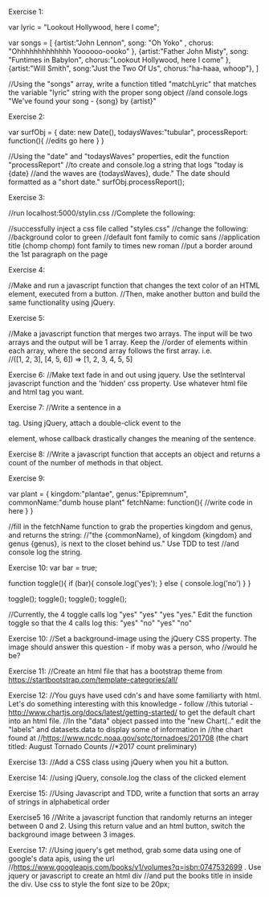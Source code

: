 Exercise 1:

var lyric = "Lookout Hollywood, here I come";

var songs = [
  {artist:"John Lennon", song: "Oh Yoko" , chorus: "Ohhhhhhhhhhhhh Yoooooo-oooko" },
  {artist:"Father John Misty", song: "Funtimes in Babylon", chorus:"Lookout Hollywood, here I come" },  
  {artist:"Will Smith", song:"Just the Two Of Us", chorus:"ha-haaa, whoop"},
]

//Using the "songs" array, write a function titled "matchLyric" that matches the variable "lyric" string with the proper song object 
//and console.logs "We've found your song - {song} by {artist}"

Exercise 2:

var surfObj = {
    date: new Date(),
    todaysWaves:"tubular",
    processReport: function(){
       //edits go here
    }
}

//Using the "date" and "todaysWaves" properties, edit the function "processReport" 
//to create and console.log a string that logs "today is {date}
//and the waves are {todaysWaves}, dude." The date should formatted as a "short date."
surfObj.processReport();

Exercise 3:

//run localhost:5000/stylin.css
//Complete the following:

//successfully inject a css file called "styles.css"
//change the following:
//background color to green
//default font family to comic sans
//application title (chomp chomp) font family to times new roman
//put a border around the 1st paragraph on the page

Exercise 4:

//Make and run a javascript function that changes the text color of an HTML element, executed from a button. 
//Then, make another button and build the same functionality using jQuery.

Exercise 5:

//Make a javascript function that merges two arrays. The input will be two arrays and the output will be 1 array. Keep the //order of elements within each array, where the second array follows the first array. i.e.  
//([1, 2, 3], [4, 5, 6]) => [1, 2, 3, 4, 5, 5]

Exercise 6:
//Make text fade in and out using jquery. Use the setInterval javascript function and the 'hidden' css property. Use whatever html file and html tag you want.

Exercise 7:
//Write a sentence in a <p> tag. Using jQuery, attach a double-click event to the <p> element, whose callback drastically changes the meaning of the sentence.

Exercise 8:
//Write a javascript function that accepts an object and returns a count of the number of methods in that object.

Exercise 9:

var plant = {
  kingdom:"plantae",
  genus:"Epipremnum",
  commonName:"dumb house plant"
  fetchName: function(){
    //write code in here
  }
}


//fill in the fetchName function to grab the properties kingdom and genus, and returns the string:
//"the {commonName}, of kingdom {kingdom} and genus {genus}, is next to the closet behind us." Use TDD to test
//and console log the string.

Exercise 10:
var bar = true;

function toggle(){
  if (bar){
    console.log('yes');
  } else {
    console.log('no')
  }
}

toggle();
toggle();
toggle();
toggle();

//Currently, the 4 toggle calls log "yes" "yes" "yes "yes." Edit the function toggle so that the 4 calls log this: "yes" "no" "yes" "no" 

Exercise 10:
//Set a background-image using the jQuery CSS property. The image should answer this question - if moby was a person, who //would he be?

Exercise 11:
//Create an html file that has a bootstrap theme from https://startbootstrap.com/template-categories/all/

Exercise 12:
//You guys have used cdn's and have some familiarty with html. Let's do something interesting with this knowledge - follow //this tutorial - http://www.chartjs.org/docs/latest/getting-started/ to get the default chart into an html file. 
//In the "data" object passed into the "new Chart(.." edit the "labels" and datasets.data to display some of information in //the chart found at //https://www.ncdc.noaa.gov/sotc/tornadoes/201708 (the chart titled: August Tornado Counts
//*2017 count preliminary)

Exercise 13:
//Add a CSS class using jQuery when you hit a button.

Exercise 14: 
//using jQuery, console.log the class of the clicked element

Exercise 15:
//Using Javascript and TDD, write a function that sorts an array of strings in alphabetical order

Exercise5 16
//Write a javascript function that randomly returns an integer between 0 and 2. Using this return value and an html button, switch the background image between 3 images. 

Exercise 17: 
//Using jquery's get method, grab some data using one of google's data apis, using the url //https://www.googleapis.com/books/v1/volumes?q=isbn:0747532699 . Use jquery or javascript to create an html div
//and put the books title in inside the div. Use css to style the font size to be 20px;


